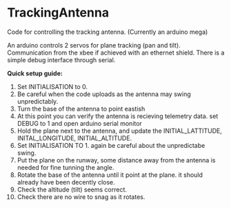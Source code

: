 # TrackingAntenna
Code for controlling the tracking antenna. (Currently an arduino mega)

An arduino controls 2 servos for plane tracking (pan and tilt). 
Communication from the xbee if achieved with an ethernet shield. 
There is a simple debug interface through serial.

**Quick setup guide:**

1. Set INITIALISATION to 0.
2. Be careful when the code uploads as the antenna may swing unpredictably.
3. Turn the base of the antenna to point eastish
4. At this point you can verify the antenna is recieving telemetry data. set DEBUG to 1 and open arduino serial monitor
5. Hold the plane next to the antenna, and update the INITIAL_LATTITUDE, INITAL_LONGITUDE, INITIAL_ALTITUDE.
6. Set INITIALISATION TO 1. again be careful about the unpredictabe swing.
7. Put the plane on the runway, some distance away from the antenna is needed for fine tunning the angle.
8. Rotate the base of the antenna until it point at the plane. it should already have been decently close. 
9. Check the altitude (tilt) seems correct.
10. Check there are no wire to snag as it rotates.
